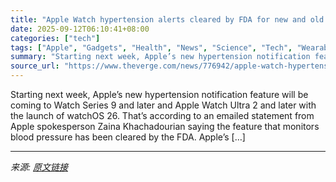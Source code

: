 ```yaml
---
title: "Apple Watch hypertension alerts cleared by FDA for new and old watches"
date: 2025-09-12T06:10:41+08:00
categories: ["tech"]
tags: ["Apple", "Gadgets", "Health", "News", "Science", "Tech", "Wearable"]
summary: "Starting next week, Apple’s new hypertension notification feature will be coming to Watch Series 9 and later and Apple Watch Ultra 2 and later with the launch of watchOS 26. That’s according to an ema"
source_url: "https://www.theverge.com/news/776942/apple-watch-hypertension-feature-cleared-by-fda"
---
```


Starting next week, Apple’s new hypertension notification feature will be coming to Watch Series 9 and later and Apple Watch Ultra 2 and later with the launch of watchOS 26. That’s according to an emailed statement from Apple spokesperson Zaina Khachadourian saying the feature that monitors blood pressure has been cleared by the FDA. Apple’s [&#8230;]

---

*来源: [原文链接](https://www.theverge.com/news/776942/apple-watch-hypertension-feature-cleared-by-fda)*
